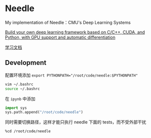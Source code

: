 # Needle
My implementation of Needle：CMU's Deep Learning Systems

[Build your own deep learning framework based on C/C++, CUDA, and Python, with GPU support and automatic differentiation](https://towardsdatascience.com/recreating-pytorch-from-scratch-with-gpu-support-and-automatic-differentiation-8f565122a3cc)

[学习文档](https://qwuzvjx4mo.feishu.cn/drive/folder/EkWOf3rasluPhEd69vscVdnPnPq?from=from_copylink)

## Development

配置环境添加 `export PYTHONPATH="/root/code/needle:$PYTHONPATH"`

```bash
vim ~/.bashrc
source ~/.bashrc
```

在 `ipynb` 中添加

```python
import sys
sys.path.append("/root/code/needle")
```

同时需要切换路径，这样才能只执行 needle 下面的 tests，而不受外部干扰

```
%cd /root/code/needle
```